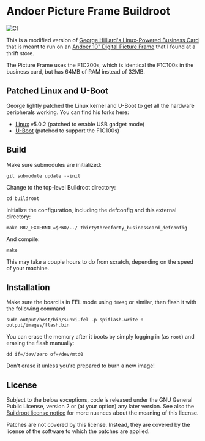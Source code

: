 # Andoer Picture Frame Buildroot

[![CI](https://github.com/marsfan/andoer-picture-frame-buildroot/actions/workflows/main.yml/badge.svg)](https://github.com/marsfan/andoer-picture-frame-buildroot/actions/workflows/main.yml)

This is a modified version of [George Hilliard's Linux-Powered Business Card](https://github.com/thirtythreeforty/businesscard-linux) that is meant to run on an 
[Andoer 10" Digital Picture Frame](https://www.andoer.com/p-d3932b-eu.html) that
I found at a thrift store. 

The Picture Frame uses the F1C200s, which is identical the F1C100s in the 
business card, but has 64MB of RAM instead of 32MB. 


## Patched Linux and U-Boot

George lightly patched the Linux kernel and U-Boot to get all the hardware peripherals working.
You can find his forks here:

- [Linux][linux-f1c100s] v5.0.2 (patched to enable USB gadget mode)
- [U-Boot][uboot-f1c100s] (patched to support the F1C100s)

## Build

Make sure submodules are initialized:

	git submodule update --init

Change to the top-level Buildroot directory:

	cd buildroot

Initialize the configuration, including the defconfig and this external directory:

	make BR2_EXTERNAL=$PWD/../ thirtythreeforty_businesscard_defconfig

And compile:

	make

This may take a couple hours to do from scratch, depending on the speed of your machine.

## Installation

Make sure the board is in FEL mode using `dmesg` or similar, then flash it with 
the following command

	sudo output/host/bin/sunxi-fel -p spiflash-write 0 output/images/flash.bin

You can erase the memory after it boots by simply logging in (as `root`) and erasing the flash manually:

	dd if=/dev/zero of=/dev/mtd0

Don't erase it unless you're prepared to burn a new image!

## License

Subject to the below exceptions, code is released under the GNU General Public License, version 2 or (at your option) any later version.
See also the [Buildroot license notice][buildroot-license] for more nuances about the meaning of this license.

Patches are not covered by this license. Instead, they are covered by the license of the software to which the patches are applied.

[George's blog-post]: https://www.thirtythreeforty.net/posts/2019/12/my-business-card-runs-linux/
[linux-f1c100s]: https://github.com/thirtythreeforty/linux.git
[uboot-f1c100s]: https://github.com/thirtythreeforty/u-boot.git
[lichee-nano]: https://www.seeedstudio.com/Sipeed-Lichee-Nano-Linux-Development-Board-16M-Flash-WiFi-Version-p-2893.html
[buildroot-license]: https://buildroot.org/downloads/manual/manual.html#legal-info-buildroot
